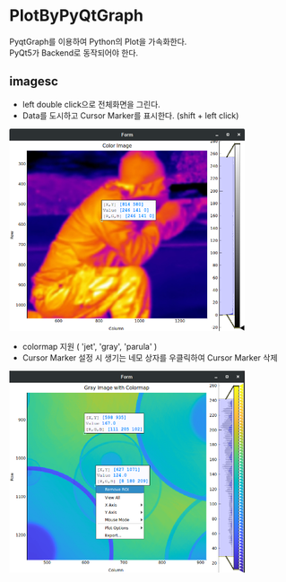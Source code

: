 # PlotByPyQtGraph
PyqtGraph를 이용하여 Python의 Plot을 가속화한다.  
PyQt5가 Backend로 동작되어야 한다.

## imagesc
- left double click으로 전체화면을 그린다.
- Data를 도시하고 Cursor Marker를 표시한다. (shift + left click)
<img src="images/imagsc_data_cursor.png?raw=true" alt="Example Cursor Marker" width="420"/>

- colormap 지원 ( 'jet', 'gray', 'parula' )
- Cursor Marker 설정 시 생기는 네모 상자를 우클릭하여 Cursor Marker 삭제
<img src="images/imagsc_data_cursor_remove.png?raw=true" alt="Example Remove Cursor Marker" width="420"/>
